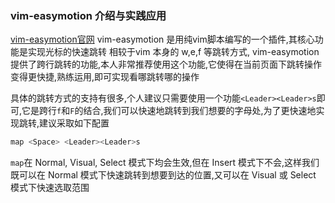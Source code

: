 ### vim-easymotion 介绍与实践应用
[vim-easymotion官网](https://github.com/easymotion/vim-easymotion)
vim-easymotion 是用纯vim脚本编写的一个插件,其核心功能是实现光标的快速跳转
相较于vim 本身的 w,e,f 等跳转方式, vim-easymotion 提供了跨行跳转的功能,本人非常推荐使用这个功能,它使得在当前页面下跳转操作变得更快捷,熟练运用,即可实现看哪跳转哪的操作

具体的跳转方式的支持有很多,个人建议只需要使用一个功能`<Leader><Leader>s`即可,它是跨行`f`和`F`的结合,我们可以快速地跳转到我们想要的字母处,为了更快速地实现跳转,建议采取如下配置
```bash
map <Space> <Leader><Leader>s
```
`map`在 Normal, Visual, Select 模式下均会生效,但在 Insert 模式下不会,这样我们既可以在 Normal 模式下快速跳转到想要到达的位置,又可以在 Visual 或 Select 模式下快速选取范围
